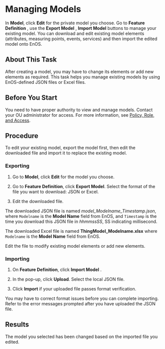 # Managing Models

In **Model**, click **Edit** for the private model you choose. Go to **Feature Definition** , use the **Export Model** , **Import Model** buttons to manage your existing model. You can download and edit existing model elements (attributes, measuring points, events, services) and then import the edited model onto EnOS.

## About This Task

After creating a model, you may have to change its elements or add new elements as required. This task helps you manage existing models by using EnOS-defined JSON files or Excel files.

## Before You Start

You need to have proper authority to view and manage models. Contact your OU administrator for access. For more information, see [Policy, Role, and Access](/docs/iam/en/latest/access_policy).

## Procedure

To edit your existing model, export the model first, then edit the downloaded file and import it to replace the existing model. 

### Exporting 

1. Go to **Model**, click **Edit** for the model you choose.

2. Go to **Feature Definition**, click **Export Model**. Select the format of the file you want to download: JSON or Excel.

3. Edit the downloaded file.

  The downloaded JSON file is named *model_Modelname_Timestamp.json*, where `Modelname` is the **Model Name** field from EnOS, and `Timestamp` is the time you download this JSON file in *hhmmssSS*, SS indicating millisecond.

  The downloaded Excel file is named **ThingModel_Modelname.xlsx** where `Modelname` is the **Model Name** field from EnOS.

  Edit the file to modify existing model elements or add new elements.

### Importing

1. On **Feature Definition**, click **Import Model** .

2. In the pop-up, click **Upload**. Select the local JSON file.

3. Click **Import** if your uploaded file passes format verification.
 
 You may have to correct format issues before you can complete importing. Refer to the error messages prompted after you have uploaded the JSON file.

## Results

The model you selected has been changed based on the imported file you edited.

